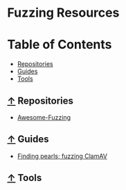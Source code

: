 # Fuzzing Resources

Table of Contents
=================

 * [Repositories](#-repositories)
 * [Guides](#-guides)
 * [Tools](#-tools)
 


## [↑](#table-of-contents) Repositories

* [Awesome-Fuzzing](https://github.com/secfigo/Awesome-Fuzzing)


## [↑](#table-of-contents) Guides

* [Finding pearls; fuzzing ClamAV](https://foxglovesecurity.com/2016/06/13/finding-pearls-fuzzing-clamav/)


## [↑](#table-of-contents) Tools
